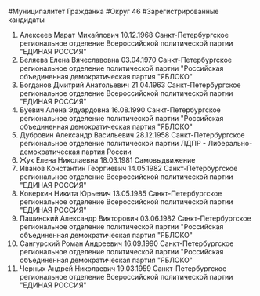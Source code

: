 #Муниципалитет
Гражданка
#Округ
46
#Зарегистрированные кандидаты
1. Алексеев Марат Михайлович 10.12.1968
Санкт-Петербургское региональное отделение Всероссийской политической партии "ЕДИНАЯ РОССИЯ"
2. Беляева Елена Вячеславовна 03.04.1970
Санкт-Петербургское региональное отделение политической партии "Российская объединенная демократическая партия "ЯБЛОКО"
3. Богданов Дмитрий Анатольевич 21.04.1963
Санкт-Петербургское региональное отделение Всероссийской политической партии "ЕДИНАЯ РОССИЯ"
4. Буевич Алена Эдуардовна 16.08.1990
Санкт-Петербургское региональное отделение политической партии "Российская объединенная демократическая партия "ЯБЛОКО"
5. Дубровин Александр Васильевич 28.12.1958
Санкт-Петербургское региональное отделение политической партии ЛДПР - Либерально-демократическая партия России
6. Жук Елена Николаевна 18.03.1981
Самовыдвижение
7. Иванов Константин Георгиевич 14.05.1982
Санкт-Петербургское региональное отделение Всероссийской политической партии "ЕДИНАЯ РОССИЯ"
8. Коверкин Никита Юрьевич 13.05.1985
Санкт-Петербургское региональное отделение Всероссийской политической партии "ЕДИНАЯ РОССИЯ"
9. Пашинский Александр Викторович 03.06.1982
Санкт-Петербургское региональное отделение политической партии "Российская объединенная демократическая партия "ЯБЛОКО"
10. Сангурский Роман Андреевич 16.09.1990
Санкт-Петербургское региональное отделение политической партии "Российская объединенная демократическая партия "ЯБЛОКО"
11. Черных Андрей Николаевич 19.03.1959
Санкт-Петербургское региональное отделение Всероссийской политической партии "ЕДИНАЯ РОССИЯ"

